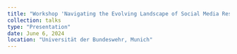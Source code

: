 ```yaml
---
title: "Workshop 'Navigating the Evolving Landscape of Social Media Research'"
collection: talks
type: "Presentation"
date: June 6, 2024
location: "Universität der Bundeswehr, Munich"
---
```


